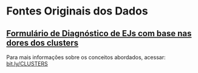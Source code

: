 # Fontes Originais dos Dados

## [Formulário de Diagnóstico de EJs com base nas dores dos clusters](https://docs.google.com/forms/d/1aGSqxM-EreRXWgQUUPF3n4xz8ERv_jPEFHP_o4DWUlY/edit#responses)
Para mais informações sobre os conceitos abordados, acessar: [bit.ly/CLUSTERS](bit.ly/CLUSTERS)
